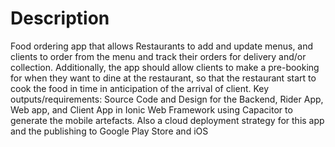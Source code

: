 # Description
Food ordering app that allows Restaurants to add and update menus, and clients to order from the menu and track their orders for delivery and/or collection. Additionally, the app should allow clients to make a pre-booking for when they want to dine at the restaurant, so that the restaurant start to cook the food in time in anticipation of the arrival of client. Key outputs/requirements: Source Code and Design for the Backend, Rider App, Web app, and Client App in Ionic Web Framework using Capacitor to generate the mobile artefacts. Also a cloud deployment strategy for this app and the publishing to Google Play Store and iOS
